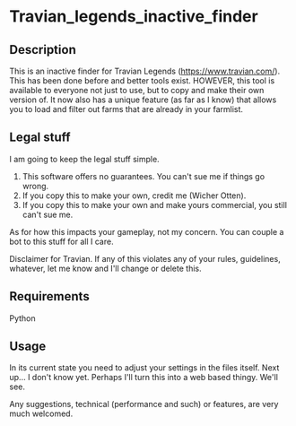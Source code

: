 # Travian_legends_inactive_finder
## Description
This is an inactive finder for Travian Legends (https://www.travian.com/).
This has been done before and better tools exist.
HOWEVER, this tool is available to everyone not just to use, but to copy and make their own version of.
It now also has a unique feature (as far as I know) that allows you to load and filter out farms that are already in your farmlist.

## Legal stuff
I am going to keep the legal stuff simple.
1. This software offers no guarantees. You can't sue me if things go wrong.
2. If you copy this to make your own, credit me (Wicher Otten).
3. If you copy this to make your own and make yours commercial, you still can't sue me.

As for how this impacts your gameplay, not my concern. You can couple a bot to this stuff for all I care.

Disclaimer for Travian. If any of this violates any of your rules, guidelines, whatever, let me know and I'll change or delete this.

## Requirements
Python


## Usage
In its current state you need to adjust your settings in the files itself.
Next up... I don't know yet.
Perhaps I'll turn this into a web based thingy. We'll see.

Any suggestions, technical (performance and such) or features, are very much welcomed.
